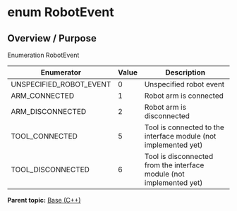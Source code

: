 # enum RobotEvent

## Overview / Purpose

Enumeration RobotEvent

|Enumerator|Value|Description|
|----------|-----|-----------|
|UNSPECIFIED\_ROBOT\_EVENT|0|Unspecified robot event|
|ARM\_CONNECTED|1|Robot arm is connected|
|ARM\_DISCONNECTED|2|Robot arm is disconnected|
|TOOL\_CONNECTED|5|Tool is connected to the interface module \(not implemented yet\)|
|TOOL\_DISCONNECTED|6|Tool is disconnected from the interface module \(not implemented yet\)|

**Parent topic:** [Base \(C++\)](../../summary_pages/Base.md)

